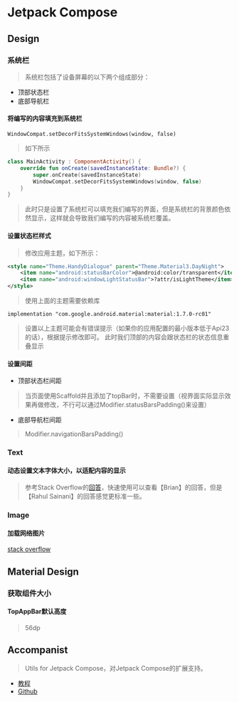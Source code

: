 # Jetpack Compose
## Design
### 系统栏
> 系统栏包括了设备屏幕的以下两个组成部分：
  
- 顶部状态栏
- 底部导航栏

#### 将编写的内容填充到系统栏
`WindowCompat.setDecorFitsSystemWindows(window, false)`  
    
> 如下所示  

  
```Kotlin
class MainActivity : ComponentActivity() {
    override fun onCreate(savedInstanceState: Bundle?) {
        super.onCreate(savedInstanceState)
        WindowCompat.setDecorFitsSystemWindows(window, false)
    }
}
```

> 此时只是设置了系统栏可以填充我们编写的界面，但是系统栏的背景颜色依然显示，这样就会导致我们编写的内容被系统栏覆盖。

#### 设置状态栏样式
> 修改应用主题，如下所示：
  
```Xml
<style name="Theme.HandyDialogue" parent="Theme.Material3.DayNight">
    <item name="android:statusBarColor">@android:color/transparent</item>
    <item name="android:windowLightStatusBar">?attr/isLightTheme</item>
</style>
```

> 使用上面的主题需要依赖库   

  
`implementation "com.google.android.material:material:1.7.0-rc01"` 
  
> 设置以上主题可能会有错误提示（如果你的应用配置的最小版本低于Api23的话），根据提示修改即可。
> 此时我们顶部的内容会跟状态栏的状态信息重叠显示

#### 设置间距
- 顶部状态栏间距
> 当页面使用Scaffold并且添加了topBar时，不需要设置（视界面实际显示效果再做修改，不行可以通过Modifier.statusBarsPadding()来设置）

- 底部导航栏间距

> Modifier.navigationBarsPadding()  
  




### Text
#### 动态设置文本字体大小，以适配内容的显示
> 参考Stack Overflow的[回答](https://stackoverflow.com/questions/63971569/androidautosizetexttype-in-jetpack-compose)，快速使用可以查看【Brian】的回答，但是【Rahul Sainani】的回答感觉更标准一些。  
### Image
#### 加载网络图片
[stack overflow](https://stackoverflow.com/questions/58594262/how-do-i-load-url-into-image-into-drawimage-in-compose-ui-android-jetpack)
## Material Design
### 获取组件大小
#### TopAppBar默认高度
> 56dp

## Accompanist
> Utils for Jetpack Compose，对Jetpack Compose的扩展支持。  
  
- [教程](https://google.github.io/accompanist/)  
- [Github](https://github.com/google/accompanist)
